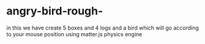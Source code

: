 # angry-bird-rough-
in this we have create 5 boxes and 4 logs and a bird which will go according to your mouse position using matter.js physics engine
